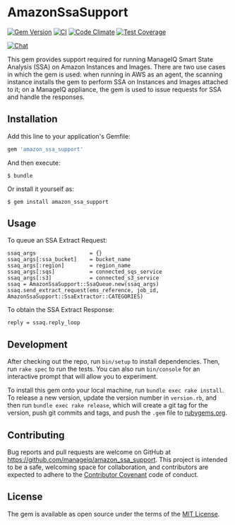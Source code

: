 # AmazonSsaSupport

[![Gem Version](https://badge.fury.io/rb/amazon_ssa_support.svg)](http://badge.fury.io/rb/amazon_ssa_support)
[![CI](https://github.com/ManageIQ/amazon_ssa_support/actions/workflows/ci.yaml/badge.svg?branch=radjabov)](https://github.com/ManageIQ/amazon_ssa_support/actions/workflows/ci.yaml)
[![Code Climate](https://codeclimate.com/github/ManageIQ/amazon_ssa_support.svg)](https://codeclimate.com/github/ManageIQ/amazon_ssa_support)
[![Test Coverage](https://codeclimate.com/github/ManageIQ/amazon_ssa_support/badges/coverage.svg)](https://codeclimate.com/github/ManageIQ/amazon_ssa_support/coverage)

[![Chat](https://badges.gitter.im/Join%20Chat.svg)](https://gitter.im/ManageIQ/amazon_ssa_support?utm_source=badge&utm_medium=badge&utm_campaign=pr-badge&utm_content=badge)

This gem provides support required for running ManageIQ Smart State Analysis (SSA) on Amazon Instances and Images.
There are two use cases in which the gem is used: when running in AWS as an agent, the scanning instance installs the gem to perform SSA on Instances and Images attached to it; on a ManageIQ appliance, the gem is used to issue requests for SSA and handle the responses.

## Installation

Add this line to your application's Gemfile:

```ruby
gem 'amazon_ssa_support'
```

And then execute:

    $ bundle

Or install it yourself as:

    $ gem install amazon_ssa_support

## Usage

To queue an SSA Extract Request:

    ssaq_args                 = {}
    ssaq_args[:ssa_bucket]    = bucket_name
    ssaq_args[:region]        = region_name
    ssaq_args[:sqs]           = connected_sqs_service
    ssaq_args[:s3]            = connected_s3_service
    ssaq = AmazonSsaSupport::SsaQueue.new(ssaq_args)
    ssaq.send_extract_request(ems_reference, job_id, AmazonSsaSupport::SsaExtractor::CATEGORIES)

To obtain the SSA Extract Response:

    reply = ssaq.reply_loop

## Development

After checking out the repo, run `bin/setup` to install dependencies. Then, run `rake spec` to run the tests. You can also run `bin/console` for an interactive prompt that will allow you to experiment.

To install this gem onto your local machine, run `bundle exec rake install`. To release a new version, update the version number in `version.rb`, and then run `bundle exec rake release`, which will create a git tag for the version, push git commits and tags, and push the `.gem` file to [rubygems.org](https://rubygems.org).

## Contributing

Bug reports and pull requests are welcome on GitHub at https://github.com/manageiq/amazon_ssa_support. This project is intended to be a safe, welcoming space for collaboration, and contributors are expected to adhere to the [Contributor Covenant](http://contributor-covenant.org) code of conduct.


## License

The gem is available as open source under the terms of the [MIT License](http://opensource.org/licenses/MIT).
